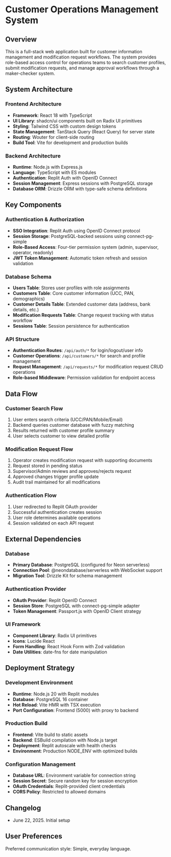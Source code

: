 # Customer Operations Management System

## Overview

This is a full-stack web application built for customer information management and modification request workflows. The system provides role-based access control for operations teams to search customer profiles, submit modification requests, and manage approval workflows through a maker-checker system.

## System Architecture

### Frontend Architecture
- **Framework**: React 18 with TypeScript
- **UI Library**: shadcn/ui components built on Radix UI primitives
- **Styling**: Tailwind CSS with custom design tokens
- **State Management**: TanStack Query (React Query) for server state
- **Routing**: Wouter for client-side routing
- **Build Tool**: Vite for development and production builds

### Backend Architecture
- **Runtime**: Node.js with Express.js
- **Language**: TypeScript with ES modules
- **Authentication**: Replit Auth with OpenID Connect
- **Session Management**: Express sessions with PostgreSQL storage
- **Database ORM**: Drizzle ORM with type-safe schema definitions

## Key Components

### Authentication & Authorization
- **SSO Integration**: Replit Auth using OpenID Connect protocol
- **Session Storage**: PostgreSQL-backed sessions using connect-pg-simple
- **Role-Based Access**: Four-tier permission system (admin, supervisor, operator, readonly)
- **JWT Token Management**: Automatic token refresh and session validation

### Database Schema
- **Users Table**: Stores user profiles with role assignments
- **Customers Table**: Core customer information (UCC, PAN, demographics)
- **Customer Details Table**: Extended customer data (address, bank details, etc.)
- **Modification Requests Table**: Change request tracking with status workflow
- **Sessions Table**: Session persistence for authentication

### API Structure
- **Authentication Routes**: `/api/auth/*` for login/logout/user info
- **Customer Operations**: `/api/customers/*` for search and profile management
- **Request Management**: `/api/requests/*` for modification request CRUD operations
- **Role-based Middleware**: Permission validation for endpoint access

## Data Flow

### Customer Search Flow
1. User enters search criteria (UCC/PAN/Mobile/Email)
2. Backend queries customer database with fuzzy matching
3. Results returned with customer profile summary
4. User selects customer to view detailed profile

### Modification Request Flow
1. Operator creates modification request with supporting documents
2. Request stored in pending status
3. Supervisor/Admin reviews and approves/rejects request
4. Approved changes trigger profile update
5. Audit trail maintained for all modifications

### Authentication Flow
1. User redirected to Replit OAuth provider
2. Successful authentication creates session
3. User role determines available operations
4. Session validated on each API request

## External Dependencies

### Database
- **Primary Database**: PostgreSQL (configured for Neon serverless)
- **Connection Pool**: @neondatabase/serverless with WebSocket support
- **Migration Tool**: Drizzle Kit for schema management

### Authentication Provider
- **OAuth Provider**: Replit OpenID Connect
- **Session Store**: PostgreSQL with connect-pg-simple adapter
- **Token Management**: Passport.js with OpenID Client strategy

### UI Framework
- **Component Library**: Radix UI primitives
- **Icons**: Lucide React
- **Form Handling**: React Hook Form with Zod validation
- **Date Utilities**: date-fns for date manipulation

## Deployment Strategy

### Development Environment
- **Runtime**: Node.js 20 with Replit modules
- **Database**: PostgreSQL 16 container
- **Hot Reload**: Vite HMR with TSX execution
- **Port Configuration**: Frontend (5000) with proxy to backend

### Production Build
- **Frontend**: Vite build to static assets
- **Backend**: ESBuild compilation with Node.js target
- **Deployment**: Replit autoscale with health checks
- **Environment**: Production NODE_ENV with optimized builds

### Configuration Management
- **Database URL**: Environment variable for connection string
- **Session Secret**: Secure random key for session encryption
- **OAuth Credentials**: Replit-provided client credentials
- **CORS Policy**: Restricted to allowed domains

## Changelog
- June 22, 2025. Initial setup

## User Preferences

Preferred communication style: Simple, everyday language.